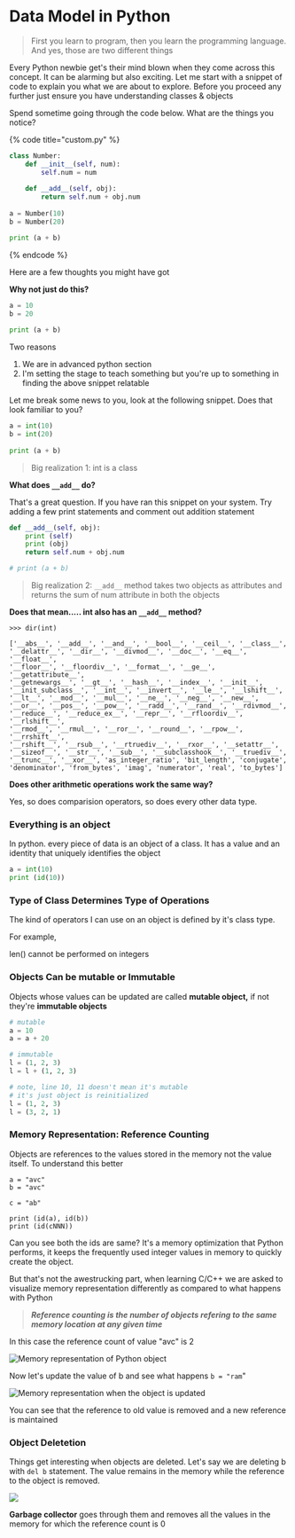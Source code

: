 # Data Model in Python

> First you learn to program, then you learn the programming language. \
> And yes, those are two different things

Every Python newbie get's their mind blown when they come across this concept. It can be alarming but also exciting. Let me start with a snippet of code to explain you what we are about to explore. Before you proceed any further just ensure you have understanding classes & objects

Spend sometime going through the code below. What are the things you notice?

{% code title="custom.py" %}
```python
class Number:
    def __init__(self, num):
        self.num = num
    
    def __add__(self, obj):
        return self.num + obj.num
    
a = Number(10)
b = Number(20)

print (a + b)
```
{% endcode %}

Here are a few thoughts you might have got

**Why not just do this?**

```python
a = 10
b = 20
 
print (a + b)
```

Two reasons

1. We are in advanced python section
2. I'm setting the stage to teach something but you're up to something in finding the above snippet relatable

Let me break some news to you, look at the following snippet. Does that look familiar to you?&#x20;

```python
a = int(10)
b = int(20)
 
print (a + b)
```

> Big realization 1: int is a class&#x20;

**What does `__add__` do?**

That's a great question. If you have ran this snippet on your system. Try adding a few print statements and comment out addition statement

```python
def __add__(self, obj):
    print (self)
    print (obj)
    return self.num + obj.num

# print (a + b)
```

> Big realization 2: `__add__` method takes two objects as attributes and returns the sum of num attribute in both the objects

**Does that mean..... int also has an `__add__` method?**

```
>>> dir(int)

['__abs__', '__add__', '__and__', '__bool__', '__ceil__', '__class__', 
'__delattr__', '__dir__', '__divmod__', '__doc__', '__eq__', '__float__', 
'__floor__', '__floordiv__', '__format__', '__ge__', '__getattribute__', 
'__getnewargs__', '__gt__', '__hash__', '__index__', '__init__', 
'__init_subclass__', '__int__', '__invert__', '__le__', '__lshift__', 
'__lt__', '__mod__', '__mul__', '__ne__', '__neg__', '__new__', 
'__or__', '__pos__', '__pow__', '__radd__', '__rand__', '__rdivmod__', 
'__reduce__', '__reduce_ex__', '__repr__', '__rfloordiv__', '__rlshift__', 
'__rmod__', '__rmul__', '__ror__', '__round__', '__rpow__', '__rrshift__', 
'__rshift__', '__rsub__', '__rtruediv__', '__rxor__', '__setattr__', 
'__sizeof__', '__str__', '__sub__', '__subclasshook__', '__truediv__', 
'__trunc__', '__xor__', 'as_integer_ratio', 'bit_length', 'conjugate', 
'denominator', 'from_bytes', 'imag', 'numerator', 'real', 'to_bytes']
```

**Does other arithmetic operations work the same way?**

Yes, so does comparision operators, so does every other data type.

### **Everything is an object**

In python. every piece of data is an object of a class. It has a value and an identity that uniquely identifies the object

```python
a = int(10)
print (id(10))
```

### Type of Class Determines Type of Operations

The kind of operators I can use on an object is defined by it's class type.

For example,&#x20;

len() cannot be performed on integers

### Objects Can be mutable or Immutable

Objects whose values can be updated are called **mutable object,** if not they're **immutable objects**

```python
# mutable
a = 10
a = a + 20

# immutable
l = (1, 2, 3)
l = l + (1, 2, 3)

# note, line 10, 11 doesn't mean it's mutable
# it's just object is reinitialized
l = (1, 2, 3)
l = (3, 2, 1)
```

### Memory Representation: Reference Counting

Objects are references to the values stored in the memory not the value itself. To understand this better

```
a = "avc"
b = "avc"

c = "ab"

print (id(a), id(b))
print (id(cNNN))
```

Can you see both the ids are same? It's a memory optimization that Python performs, it keeps the frequently used integer values in memory to quickly create the object.

But that's not the awestrucking part, when learning C/C++ we are asked to visualize memory representation differently as compared to what happens with Python

> _**Reference counting is the number of objects refering to the same memory location at any given time**_

In this case the reference count of value "avc" is 2

![Memory representation of Python object](<../../.gitbook/assets/image (1).png>)

Now let's update the value of b and see what happens `b = "ram`"

![Memory representation when the object is updated](<../../.gitbook/assets/image (3).png>)

You can see that the reference to old value is removed and a new reference is maintained

### Object Deletetion&#x20;

Things get interesting when objects are deleted. Let's say we are deleting b with `del b` statement. The value remains in the memory while the reference to the object is removed.

![](../../.gitbook/assets/image.png)

**Garbage collector** goes through them and removes all the values in the memory for which the reference count is 0

